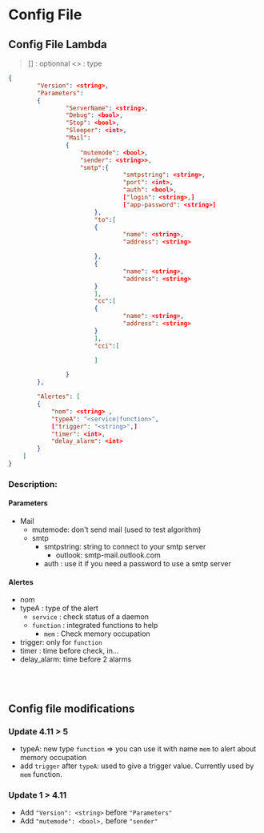 # Config File
## Config File Lambda
> [] : optionnal
> <> : type

```json
{
        "Version": <string>,
        "Parameters":
        {
                "ServerName": <string>,
                "Debug": <bool>,
                "Stop": <bool>,
                "Sleeper": <int>,
                "Mail":
                {
                    "mutemode": <bool>,
                    "sender": <string>>,
                    "smtp":{
                                "smtpstring": <string>,
                                "port": <int>,
                                "auth": <bool>,
                                ["login": <string>,]
                                ["app-password": <string>]
                        },
                        "to":[
                        {
                                "name": <string>,
                                "address": <string>

                        },
                        {
                                "name": <string>,
                                "address": <string>
                        }
                        ],
                        "cc":[
                        {
                                "name": <string>,
                                "address": <string>
                        }
                        ],
                        "cci":[

                        ]

                }
        },

        "Alertes": [
        {
            "nom": <string> ,
            "typeA": "<service|function>",
            ["trigger": "<string>",]
            "timer": <int>,
            "delay_alarm": <int>
        }
    ]
}
```

### Description:
#### Parameters
- Mail
  - mutemode: don't send mail (used to test algorithm)
  - smtp
    - smtpstring: string to connect to your smtp server
        - outlook: smtp-mail.outlook.com
    - auth : use it if you need a password to use a smtp server

#### Alertes
- nom
- typeA : type of the alert
  - `service` : check status of a daemon
  - `function` : integrated functions to help
    - `mem` : Check memory occupation
- trigger: only for `function`
- timer : time before check, in...
- delay_alarm: time before 2 alarms

<br>
<br>

## Config file modifications
### Update 4.11 > 5
- typeA: new type `function` => you can use it with name `mem` to alert about memory occupation
- add `trigger` after `typeA`: used to give a trigger value. Currently used by `mem` function.


### Update 1 > 4.11
- Add `"Version": <string>` before `"Parameters"`
- Add `"mutemode": <bool>,` before `"sender"`
